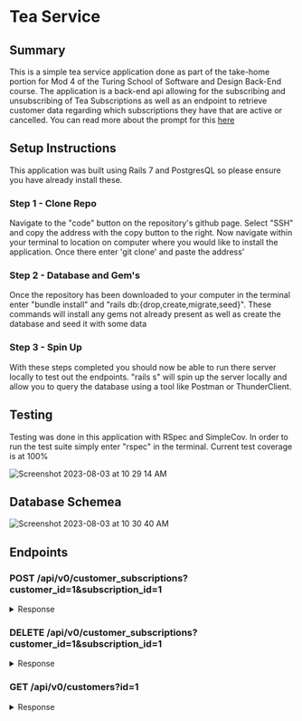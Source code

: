 # Tea Service

## Summary 

This is a simple tea service application done as part of the take-home portion for Mod 4 of the Turing School of Software and Design Back-End course. The application is a back-end api allowing for the subscribing and unsubscribing of Tea Subscriptions as well as an endpoint to retrieve customer data regarding which subscriptions they have that are active or cancelled. You can read more about the prompt for this <a href='https://mod4.turing.edu/projects/take_home/take_home_be'> here </a>


## Setup Instructions

This application was built using Rails 7 and PostgresQL so please ensure you have already install these. 

### Step 1 - Clone Repo

Navigate to the "code" button on the repository's github page. Select "SSH" and copy the address with the copy button to the right. Now navigate within your terminal to location on computer where you would like to install the application. Once there enter 'git clone' and paste the address' 

### Step 2 - Database and Gem's

Once the repository has been downloaded to your computer in the terminal enter "bundle install" and "rails db:{drop,create,migrate,seed}". These commands will install any gems not already present as well as create the database and seed it with some data

### Step 3 - Spin Up

With these steps completed you should now be able to run there server locally to test out the endpoints. "rails s" will spin up the server locally and allow you to query the database using a tool like Postman or ThunderClient.

## Testing 

Testing was done in this application with RSpec and SimpleCov. In order to run the test suite simply enter "rspec" in the terminal. Current test coverage is at 100% 

![Screenshot 2023-08-03 at 10 29 14 AM](https://github.com/andrew-bingham1/tea_service/assets/119075417/f0057ad1-eb4b-4417-8bf0-53a9b95812f6)

## Database Schemea

![Screenshot 2023-08-03 at 10 30 40 AM](https://github.com/andrew-bingham1/tea_service/assets/119075417/0168e1a7-eb50-45f0-8f70-23e2f7f836f8)


## Endpoints 

### POST /api/v0/customer_subscriptions?customer_id=1&subscription_id=1

<details>
<summary>Response</summary>
  
Status: 201
```json
{
    "message": "New Subscription Created"
}
```

Status: 200 
```json
{
    "message": "Subscription Re-Activated"
}
```

Status: 400 
```json
{
    "error": "Subscription Already Active"
}
```

Status: 400
```json
{
    "error": "Customer must exist and Subscription must exist"
}
```

</details>

### DELETE /api/v0/customer_subscriptions?customer_id=1&subscription_id=1

<details>
<summary>Response</summary>

Status: 200 
```json
{
    "message": "Subscription Cancelled"
}
```

Status: 400 
```json
{
    "error": "Subscription Already Cancelled"
}
```

Status: 404
```json
{
    "error": "Subscription Not Found"
}
```
</details>

### GET /api/v0/customers?id=1

<details>
<summary>Response</summary>

Status: 200 
```json
{
    "data": {
        "id": "1",
        "type": "customer",
        "attributes": {
            "id": 1,
            "first_name": "John",
            "last_name": "Doe",
            "email": "JD@email.com",
            "address": "123 Main St. Somewhere, CO 80000",
            "active_subscriptions": [
                {
                    "id": 1,
                    "title": "Monthly",
                    "price": 10.0,
                    "frequency": 1
                }
            ],
            "cancelled_subscriptions": [
                {
                    "id": 2,
                    "title": "Weekly",
                    "price": 40.0,
                    "frequency": 4
                },
                {
                    "id": 3,
                    "title": "Bi-Weekly",
                    "price": 20.0,
                    "frequency": 2
                }
            ]
        }
    }
}
```

Status: 404
```json
{
    "error": "Customer Not Found"
}
```
  
</details>

